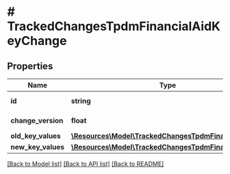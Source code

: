 # # TrackedChangesTpdmFinancialAidKeyChange

## Properties

Name | Type | Description | Notes
------------ | ------------- | ------------- | -------------
**id** | **string** | Resource identifier | [optional]
**change_version** | **float** | Change version | [optional]
**old_key_values** | [**\Resources\Model\TrackedChangesTpdmFinancialAidKey**](TrackedChangesTpdmFinancialAidKey.md) |  | [optional]
**new_key_values** | [**\Resources\Model\TrackedChangesTpdmFinancialAidKey**](TrackedChangesTpdmFinancialAidKey.md) |  | [optional]

[[Back to Model list]](../../README.md#models) [[Back to API list]](../../README.md#endpoints) [[Back to README]](../../README.md)

